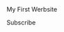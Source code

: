 <html>
<body>
<tittle>My First Werbsite</tittle>

<batton>Subscribe</batton>







  
</body>

</html>
